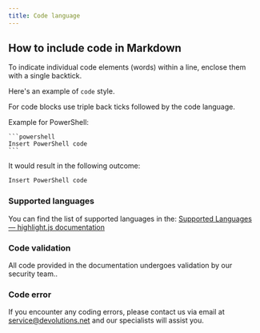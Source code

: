 ```yaml
---
title: Code language
---
```

## How to include code in Markdown

To indicate individual code elements (words) within a line, enclose them with a single backtick.

Here's an example of `code` style.

For code blocks use triple back ticks followed by the code language.  

Example for PowerShell:

````
```powershell
Insert PowerShell code
```
````

It would result in the following outcome:

```powershell
Insert PowerShell code
```

### Supported languages

You can find the list of supported languages in the: [Supported Languages — highlight.js documentation](https://highlightjs.readthedocs.io/en/latest/supported-languages.html)  

### Code validation

All code provided in the documentation undergoes validation by our security team..

### Code error

If you encounter any coding errors, please contact us via email at [service@devolutions.net](service@devolutions.net) and our specialists will assist you.